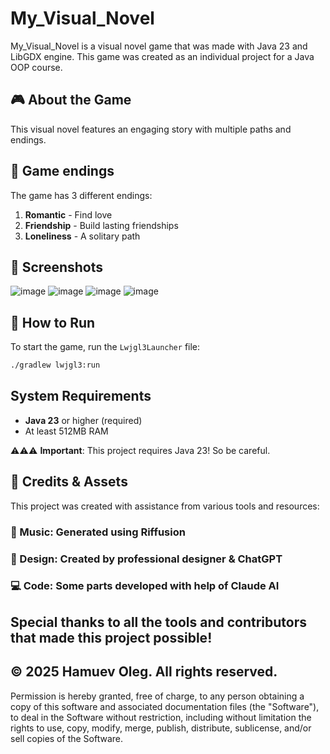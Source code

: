 # My_Visual_Novel

My_Visual_Novel is a visual novel game that was made with Java 23 and LibGDX engine.
This game was created as an individual project for a Java OOP course.

## 🎮 About the Game
This visual novel features an engaging story with multiple paths and endings.

## 🎯 Game endings
The game has 3 different endings:
1. **Romantic** - Find love
2. **Friendship** - Build lasting friendships  
3. **Loneliness** - A solitary path

## 📸 Screenshots
![image](https://github.com/user-attachments/assets/4844aeac-a7d0-4b98-860e-87b83284a818)
![image](https://github.com/user-attachments/assets/82420091-f2d5-4837-90d5-e86c910d317a)
![image](https://github.com/user-attachments/assets/bf69f21f-8196-4f2c-96a6-4bcc2b89c5e0)
![image](https://github.com/user-attachments/assets/fe97f00b-ac0e-43fe-bdb9-2b62f833d3dd)


## 🚀 How to Run
To start the game, run the `Lwjgl3Launcher` file:
```bash
./gradlew lwjgl3:run
```

## System Requirements
- **Java 23** or higher (required)
- At least 512MB RAM

⚠️⚠️⚠️ **Important**: This project requires Java 23! So be careful.

## 🙏 Credits & Assets
This project was created with assistance from various tools and resources:

### 🎵 Music: Generated using Riffusion
### 🎨 Design: Created by professional designer & ChatGPT
### 💻 Code: Some parts developed with help of Claude AI

Special thanks to all the tools and contributors that made this project possible!
--------------------------------------------------------------------------------
## © 2025 Hamuev Oleg. All rights reserved.
Permission is hereby granted, free of charge, to any person obtaining a copy
of this software and associated documentation files (the "Software"), to deal
in the Software without restriction, including without limitation the rights
to use, copy, modify, merge, publish, distribute, sublicense, and/or sell
copies of the Software.
